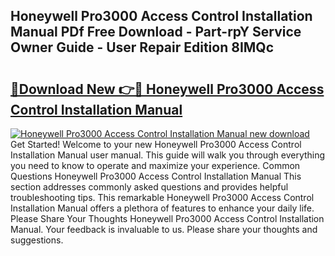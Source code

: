 ## Honeywell Pro3000 Access Control Installation Manual PDf Free Download - Part-rpY Service Owner Guide - User Repair Edition 8IMQc

# <h2><a href="http://bc10714.oget.top/?id=Honeywell+Pro3000+Access+Control+Installation+Manual">🔗Download New 👉🔴 Honeywell Pro3000 Access Control Installation Manual</a></h2>

[![Honeywell Pro3000 Access Control Installation Manual new download](https://i.imgur.com/5g1atiW.png)](http://bc10714.oget.top/?id=Honeywell+Pro3000+Access+Control+Installation+Manual)
Get Started! Welcome to your new Honeywell Pro3000 Access Control Installation Manual user manual. This guide will walk you through everything you need to know to operate and maximize your experience. Common Questions Honeywell Pro3000 Access Control Installation Manual This section addresses commonly asked questions and provides helpful troubleshooting tips. This remarkable Honeywell Pro3000 Access Control Installation Manual offers a plethora of features to enhance your daily life. Please Share Your Thoughts Honeywell Pro3000 Access Control Installation Manual. Your feedback is invaluable to us. Please share your thoughts and suggestions.
